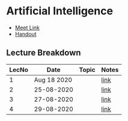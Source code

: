 # Artificial Intelligence

- [Meet Link](https://meet.google.com/uqg-hajn-pdi)
- [Handout]()

## Lecture Breakdown

| LecNo | Date        | Topic | Notes                       |
| ----- | ----------- | ----- | --------------------------- |
| 1     | Aug 18 2020 |       | [link](Lec1Aug18/README.md) |
| 2     | 25-08-2020  |       | [link](Lec2Aug25/README.md) |
| 3     | 27-08-2020  |       | [link](Lec3Aug27/README.md) |
| 4     | 29-08-2020  |       | [link](Lec4Aug29/README.md) |